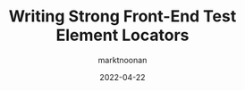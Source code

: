 ---
author: marktnoonan
date: 2022-04-22
draft: true
publisher: css
tags:
  - testing
target_url: https://css-tricks.com/front-end-test-element-locators/
title: Writing Strong Front-End Test Element Locators
---